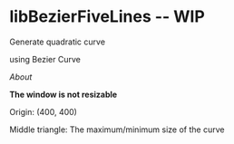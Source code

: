 # libBezierFiveLines -- WIP

Generate quadratic curve 

using Bezier Curve 

_About_

**The window is not resizable**

Origin: (400, 400) 

Middle triangle: The maximum/minimum size of the curve